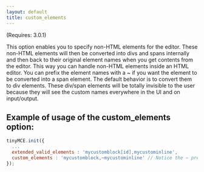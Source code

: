 ```yaml
---
layout: default
title: custom_elements
---
```


(Requires: 3.0.1)

This option enables you to specify non-HTML elements for the editor. These non-HTML elements will then be converted into divs and spans internally and then back to their original element names when you get contents from the editor. This way you can handle non-HTML elements inside an HTML editor. You can prefix the element names with a ~ if you want the element to be converted into a span element. The default behavior is to convert them to div elements. These div/span elements will be totally invisible to the user because they will see the custom names everywhere in the UI and on input/output.

## Example of usage of the custom_elements option:

```js
tinyMCE.init({
  ...
  extended_valid_elements : 'mycustomblock[id],mycustominline',
  custom_elements : 'mycustomblock,~mycustominline' // Notice the ~ prefix to force a span element for the element
});
```
